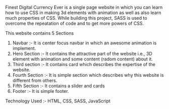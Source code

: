 Finest Digital Currency Ever is a single page website in which you can learn how to use CSS in making 3d elements with animation as well as also learn much properties of CSS. While building this project, SASS is used to overcome the repeatation of code and to get more powers of CSS.

This website contains 5 Sections

1. Navbar :- It is center focus navbar in which an awesome animation is implement.
2. Hero Section :- It contains the attractive part of the website i.e., 3D element with animation and some content (radom content) about it.
3. Third section :- It contains card which describes the expertise of the website.
4. Fourth Section :- It is simple section which describes why this website is different from others.
5. Fifth Section :- It contains a slider and cards
6. Footer :- It is simple footer.

Technology Used :- HTML, CSS, SASS, JavaScript
